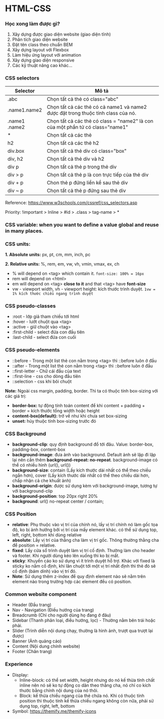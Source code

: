 # HTML-CSS

### **Học xong làm được gì?**
1. Xây dựng được giao diện website (giao diện tĩnh)
2. Phân tích giao diện website
3. Đặt tên class theo chuẩn BEM
4. Xây dựng layout với Flexbox
5. Làm hiệu ứng layout với animation
6. Xây dựng giao diện responsive
7. Các kỹ thuật nâng cao khác...

### **CSS selectors**
| Selector | Mô tả|
| --- | --- |
| .abc | Chọn tất cả thẻ có class="abc" |
| .name1.name2 | Chọn tất cả các thẻ có cả name1 và name2 được đặt trong thuộc tính class của nó. |
| .name1 <br>.name2 | Chọn tất cả các thẻ có class = "name2" là con của một phần tử có class="name1" |
| * | Chọn tất cả các thẻ |
| h2 | Chọn tất cả các thẻ h2 |
| div.box | Chọn tất cả thẻ div có class="box" |
| div, h2 | Chọn tất cả thẻ div và h2 |
|div p | Chọn tất cả thẻ p trong thẻ div |
| div > p | Chọn tất cả thẻ p là con trực tiếp của thẻ div |
| div + p | Chon thẻ p đứng liền kề sau thẻ div |
| div ~ p | Chọn tất cả thẻ p đứng sau thẻ div |

Reference: https://www.w3schools.com/cssref/css_selectors.asp

Priority: !important > Inline > #id > .class > tag-name > *

### **CSS variable:** when you want to define a value global and reuse in many places.

### **CSS units:**

**1. Absolute units:** px, pt, cm, mm, inch, pc

**2. Relative units:** %, rem, em, vw, vh, vmin, vmax, ex, ch
* % will depend on \<tag> which contain it. `font-size: 100% = 16px`
* rem will depend on \<html> 
* em will depend on  \<tag> **close to it** and that \<tag> have **font-size**
* vw - viewport width, vh - viewport height: kích thước trình duyệt. `1vw = 1% kích thước chiều ngang trình duyệt`

### **CSS pseudo-classes**
* :root - lớp giả tham chiếu tới html
* :hover - lướt chuột qua \<tag>
* :active - giữ chuột vào \<tag>
* :first-child - select đứa con đầu tiên
* :last-child - select đứa con cuối

### **CSS pseudo-elements**
* ::before - Trong một list thẻ con nằm trong \<tag> thì ::before luôn ở đầu
* ::after - Trong một list thẻ con nằm trong \<tag> thì ::before luôn ở đầu
* ::first-letter - Chữ cái đầu của text
* ::first-line - css cho dòng đầu tiên
* ::selection - css khi bôi chuột

**Note:** Ngoài css margin, padding, border. Thì ta có thuộc tính box-sizing với các giá trị:
* **border-box:** tự động tính toán content để khi content + padding + border = kích thước tổng width hoặc height
* **content-box(default):** trở về như khi chưa set box-sizing
* **unset:** hủy thuộc tính box-sizing trước đó

### **CSS Background**
* **background-clip**: quy định background đổ tới đâu. Value: border-box, padding-box, content-box
* **background-image**: đưa ảnh vào background. Default ảnh sẽ lặp đi lặp lại nên cần thêm **background-repeat: no-repeat**. background-image có thể có nhiều hình (url(), url())
* **background-size**: contain (Lấy kích thước dài nhất có thể theo chiều ngắn hơn), cover (Lấy kích thước dài nhất có thể theo chiều dài hơn, chấp nhận cả che khuất ảnh)
* **background-origin**: được sử dụng kèm với background-image, tương tự với background-clip
* **background-position**: top 20px right 20%
* **background**: url() no-repeat center / contain;

### **CSS Position**
* **relative**: Phụ thuộc vào vị trí của chính nó, lấy vị trí chính nó làm gốc tọa độ, ko bị ảnh hưởng bởi vị trí của mấy element khác. có thể sử dụng top, left, right, bottom khi dùng relative
* **absolute**: Lấy vị trí của thằng cha làm vị trí gốc. Thông thường thằng cha để position = relative.
* **fixed**: Lấy cửa sổ trình duyệt làm vị trí cố định. Thường làm cho header và footer. Khi người dùng kéo lên xuống thì ko bị mất.
* **sticky**: Khuyến cáo ko sử dụng vì ít trình duyệt hỗ trợ. Khác với fixed là sticky ko nằm cố định, khi lăn chuột tới một vị trí nhất định thì thẻ đó sẽ cố định (bám dính) vào vị trí đó.
* **Note**: Sử dụng thêm z-index để quy định element nào sẽ nằm trên element nào trong trường hợp các element đều có position.

### **Common website component**
* Header (Đầu trang)
* Nav - Navigation (Điều hướng của trang)
* Breadcrumb (Chỉ cho người dùng họ đang ở đâu)
* Sidebar (Thanh phân loại, điều hướng, lọc) - Thường nằm bên trái hoặc phải.
* Slider (Trình diễn nội dung chạy, thường là hình ảnh, trượt qua trượt lại được)
* Banner (Ảnh quảng cáo)
* Content (Nội dung chính website)
* Footer (Chân trang)

### **Experience**
* Display: 
    * Inline-block: có thể set width, height nhưng do nó kế thừa tính chất inline nên nó sẽ ko tự động co dãn theo thằng cha, nó chỉ co kích thước bằng chính nội dung của nó thôi.
    * Block: kế thừa chiều ngang của thẻ chứa nó. Khi có thuộc tính position thì thuộc tính kế thừa chiều ngang không còn nữa, phải sử dụng top, right, left, bottom
* Symbol: https://themify.me/themify-icons
